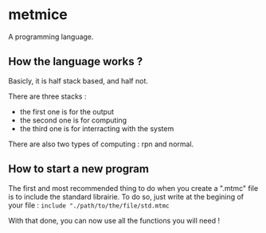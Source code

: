 # metmice
A programming language.


## How the language works ?
Basicly, it is half stack based, and half not.

There are three stacks : 
- the first one is for the output
- the second one is for computing
- the third one is for interracting with the system

There are also two types of computing : rpn and normal.

## How to start a new program
The first and most recommended thing to do when you create a ".mtmc" file is to include the standard librairie.
To do so, just write at the begining of your file : 
`include "./path/to/the/file/std.mtmc`

With that done, you can now use all the functions you will need !
